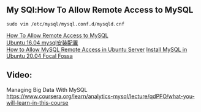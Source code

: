 ## My SQl:How To Allow Remote Access to MySQL
```
sudo vim /etc/mysql/mysql.conf.d/mysqld.cnf
```
[How To Allow Remote Access to MySQL](https://www.digitalocean.com/community/tutorials/how-to-allow-remote-access-to-mysql)  
[Ubuntu 16.04 mysql安装配置](https://www.jianshu.com/p/3111290b87f4)  
[How to Allow MySQL Remote Access in Ubuntu Server](https://www.configserverfirewall.com/ubuntu-linux/enable-mysql-remote-access-ubuntu/#:~:text=Enable%20MySQL%20Server%20Remote%20Connection%20in%20Ubuntu&text=To%20enable%20remote%20connections%20to,d%2Fmysqld.https://www.configserverfirewall.com/ubuntu-linux/enable-mysql-remote-access-ubuntu/#:~:text=Enable%20MySQL%20Server%20Remote%20Connection%20in%20Ubuntu&text=To%20enable%20remote%20connections%20to,d%2Fmysqld.)
[Install MySQL in Ubuntu 20.04 Focal Fossa](http://www.alessioligabue.it/blog/installare-mysql-in-ubuntu-focal-fossahttp://www.alessioligabue.it/blog/installare-mysql-in-ubuntu-focal-fossa)   


## Video:
Managing Big Data With MySQL
<br>https://www.coursera.org/learn/analytics-mysql/lecture/qdPFO/what-you-will-learn-in-this-course
